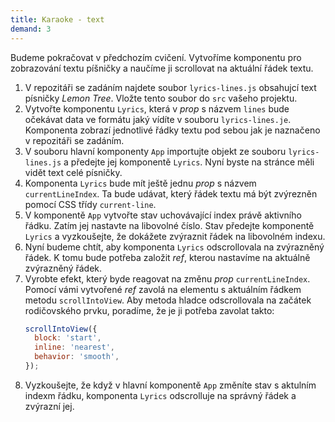 ```yaml
---
title: Karaoke - text
demand: 3
---
```


Budeme pokračovat v předchozím cvičení. Vytvoříme komponentu pro zobrazování textu píšničky a naučíme ji scrollovat na aktuální řádek textu.

1. V repozitáři se zadáním najdete soubor `lyrics-lines.js` obsahujcí text písničky *Lemon Tree*. Vložte tento soubor do `src` vašeho projektu.
1. Vytvořte komponentu `Lyrics`, která v *prop* s názvem `lines` bude očekávat data ve formátu jaký vídíte v souboru `lyrics-lines.je`. Komponenta zobrazí jednotlivé řádky textu pod sebou jak je naznačeno v repozitáři se zadáním.
1. V souboru hlavní komponenty `App` importujte objekt ze souboru `lyrics-lines.js` a předejte jej komponentě `Lyrics`. Nyní byste na stránce měli vidět text celé písničky.
1. Komponenta `Lyrics` bude mít ještě jednu *prop* s názvem `currentLineIndex`. Ta bude udávat, který řádek textu má být zvýrezněn pomocí CSS třídy `current-line`.
1. V komponentě `App` vytvořte stav uchovávající index právě aktivního řádku. Zatím jej nastavte na libovolné číslo. Stav předejte komponentě `Lyrics` a vyzkoušejte, že dokážete zvýraznit řádek na libovolném indexu.
1. Nyní budeme chtít, aby komponenta `Lyrics` odscrollovala na zvýrazněný řádek. K tomu bude potřeba založit *ref*, kterou nastavíme na aktuálně zvýrazněný řádek.
1. Vyrobte efekt, který byde reagovat na změnu *prop* `currentLineIndex`. Pomocí vámi vytvořené *ref* zavolá na elementu s aktuálním řádkem metodu `scrollIntoView`. Aby metoda hladce odscrollovala na začátek rodičovského prvku, poradíme, že je ji potřeba zavolat takto:
   ```js
   scrollIntoView({
     block: 'start',
     inline: 'nearest',
     behavior: 'smooth',
   });
   ```
1. Vyzkoušejte, že když v hlavní komponentě `App` změníte stav s aktulním indexm řádku, komponenta `Lyrics` odscrolluje na správný řádek a zvýrazní jej.

